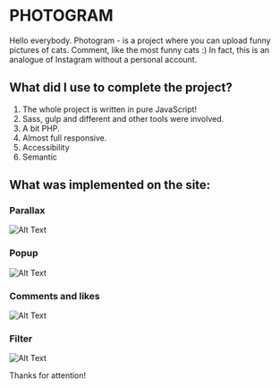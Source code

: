 # PHOTOGRAM
Hello everybody. Photogram - is a project where you can upload funny pictures of cats. Comment, like the most funny cats :) In fact, this is an analogue of Instagram without a personal account.

## What did I use to complete the project?
1. The whole project is written in pure JavaScript!
2. Sass, gulp and different and other tools were involved.
3. A bit PHP.
4. Almost full responsive.
5. Accessibility
6. Semantic


## What was implemented on the site:
### Parallax
![Alt Text](https://i.ibb.co/h9nzcW4/ezgif-5-93d80b1cae.gif)

### Popup
![Alt Text](https://i.ibb.co/1JKhqsk/ezgif-com-video-to-gif.gif)

### Comments and likes
![Alt Text](https://i.ibb.co/Dzkrs53/ezgif-com-video-to-gif-1.gif)

### Filter
![Alt Text](https://i.ibb.co/BfkBTff/ezgif-com-video-to-gif-2.gif)

Thanks for attention!

